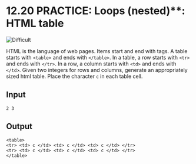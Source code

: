 # 12.20 PRACTICE: Loops (nested)**: HTML table
![Difficult]

HTML is the language of web pages.
Items start and end with tags.
A table starts with `<table>` and ends with `</table>`.
In a table, a row starts with `<tr>` and ends with `</tr>`.
In a row, a column starts with `<td>` and ends with `</td>`.
Given two integers for rows and columns, generate an appropriately sized html table.
Place the character `c` in each table cell.

## Input
```
2 3
```

## Output
```
<table>
<tr> <td> c </td> <td> c </td> <td> c </td> </tr>
<tr> <td> c </td> <td> c </td> <td> c </td> </tr>
</table>
```

[Difficult]: https://flat.badgen.net/badge/Difficult/★★☆☆/yellow